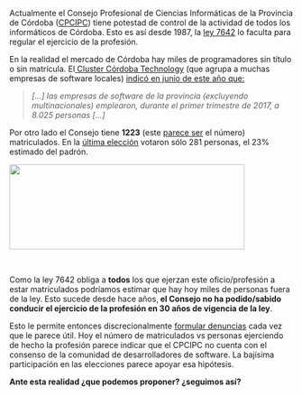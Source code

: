 <html><body><p>Actualmente el Consejo Profesional de Ciencias Informáticas de la Provincia de Córdoba (<a href="http://www.cpcipc.org.ar/">CPCIPC</a>) tiene potestad de control de la actividad de todos los informáticos de Córdoba. Esto es así desde 1987, la <a href="http://web2.cba.gov.ar/web/leyes.nsf/0/3427DD4665E7DAED832575D80058794A?OpenDocument">ley 7642</a> lo faculta para regular el ejercicio de la profesión.

En la realidad el mercado de Córdoba hay miles de programadores sin título o sin matrícula. El<a href="http://www.cordobatechnology.com"> Cluster Córdoba Technology</a> (que agrupa a muchas empresas de software locales) <a href="http://www.cordobatechnology.com/ctc/cluster-prensa/crecimiento-del-software-cordobes-supera-15">indicó en junio de este año que:</a>
</p><blockquote><i>[...] las empresas de software de la provincia (excluyendo multinacionales) emplearon, durante el primer trimestre de 2017, a 8.025 personas [...]</i></blockquote>
Por otro lado el Consejo tiene <b>1223</b> (este <a href="http://www.cpcipc.org.ar/content/comunicado-junta-electoral-solicitudes-de-incorporaci%C3%B3n-padrones">parece ser</a> el número) matriculados. En la <a href="http://www.cpcipc.org.ar/content/junta-electoral-resultado-de-las-elecciones-2016">última elección</a> votaron sólo 281 personas, el 23% estimado del padrón.

<a href="http://www.cpcipc.org.ar/content/junta-electoral-resultado-de-las-elecciones-2016"><img class="aligncenter size-full wp-image-395" src="/blog/wp-content/uploads/2017/09/Selecci%C3%B3n_0486.png" alt="" width="417" height="151"></a>

 

Como la ley 7642 obliga a <b>todos</b> los que ejerzan este oficio/profesión a estar matriculados podríamos estimar que hay hoy miles de personas fuera de la ley. Esto sucede desde hace años,<b> el Consejo no ha podido/sabido conducir el ejercicio de la profesión en 30 años de vigencia de la ley</b>.

Esto le permite entonces discrecionalmente <a href="https://twitter.com/mis2centavos/status/801786139917058048">formular denuncias</a> cada vez que le parece útil. Hoy el número de matriculados vs personas ejerciendo de hecho la profesión parece indicar que el CPCIPC no cuenta con el consenso de la comunidad de desarrolladores de software. La bajísima participación en las elecciones parece apoyar esa hipótesis.

<strong>Ante esta realidad ¿que podemos proponer? ¿seguimos así?</strong></body></html>